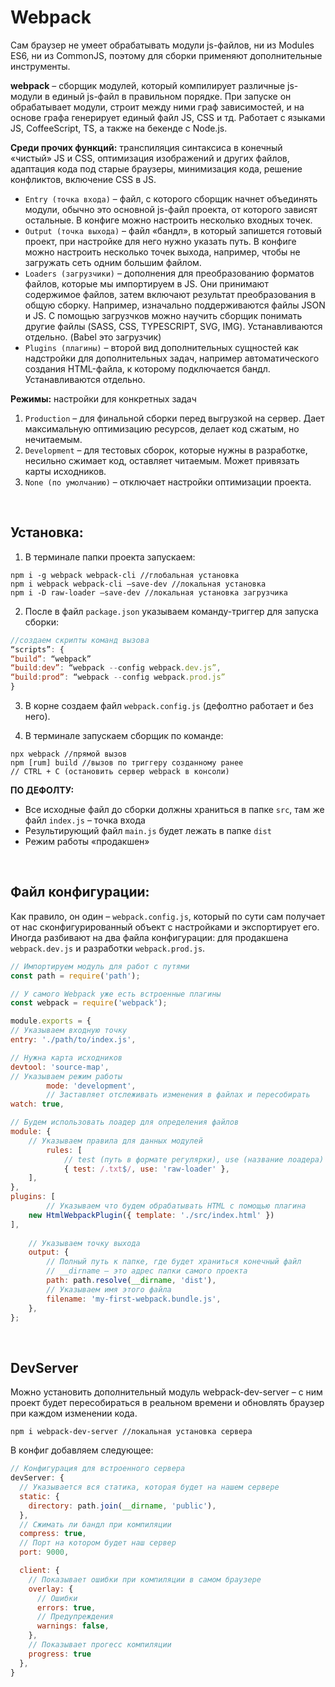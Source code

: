 # Webpack
Сам браузер не умеет обрабатывать модули js-файлов, ни из Modules ES6, ни из CommonJS, поэтому для сборки применяют дополнительные инструменты.  

__webpack__ – сборщик модулей, который компилирует различные js-модули в единый js-файл в правильном порядке. При запуске он обрабатывает модули, строит между ними граф зависимостей, и на основе графа генерирует единый файл JS, CSS и тд. Работает с языками JS, CoffeeScript, TS, а также на бекенде с Node.js.

__Среди прочих функций:__ транспиляция синтаксиса в конечный «чистый» JS и CSS, оптимизация изображений и других файлов, адаптация кода под старые браузеры, минимизация кода, решение конфликтов, включение CSS в JS.
* `Entry (точка входа)` – файл, с которого сборщик начнет объединять модули, обычно это основной js-файл проекта, от которого зависят остальные. В конфиге можно настроить несколько входных точек.
* `Output (точка выхода)` – файл «бандл», в который запишется готовый проект, при настройке для него нужно указать путь. В конфиге можно настроить несколько точек выхода, например, чтобы не загружать сеть одним большим файлом.
* `Loaders (загрузчики)` – дополнения для преобразованию форматов файлов, которые мы импортируем в JS. Они принимают содержимое файлов, затем включают результат преобразования в общую сборку. Например, изначально поддерживаются файлы JSON и JS. С помощью загрузчков можно научить сборщик понимать другие файлы (SASS, CSS, TYPESCRIPT, SVG, IMG). Устанавливаются отдельно. (Babel это загрузчик)
* `Plugins (плагины)` – второй вид дополнительных сущностей как надстройки для дополнительных задач, например автоматического создания HTML-файла, к которому подключается бандл. Устанавливаются отдельно.

__Режимы:__ настройки для конкретных задач
1.	`Production` – для финальной сборки перед выгрузкой на сервер. Дает максимальную оптимизацию ресурсов, делает код сжатым, но нечитаемым.
2.	`Development` – для тестовых сборок, которые нужны в разработке, несильно сжимает код, оставляет читаемым. Может привязать карты исходников.
3.	`None (по умолчанию)` – отключает настройки оптимизации проекта.

<br>

## Установка:
1.	В терминале папки проекта запускаем: 
```
npm i -g webpack webpack-cli //глобальная установка
npm i webpack webpack-cli –save-dev //локальная установка
npm i -D raw-loader –save-dev //локальная установка загрузчика
```

2.	После в файл `package.json` указываем команду-триггер для запуска сборки:
```javascript
//создаем скрипты команд вызова
“scripts”: { 
“build”: “webpack”
“build:dev”: “webpack --config webpack.dev.js”,
“build:prod”: “webpack --config webpack.prod.js”
}
```

3.	В корне создаем файл `webpack.config.js` (дефолтно работает и без него). 

4.	В терминале запускаем сборщик по команде:
```
npx webpack //прямой вызов
npm [rum] build //вызов по триггеру созданному ранее
// CTRL + C (остановить сервер webpack в консоли)
```

__ПО ДЕФОЛТУ:__  
* Все исходные файл до сборки должны храниться в папке `src`, там же файл `index.js` – точка входа
* Результирующий файл `main.js` будет лежать в папке `dist`
* Режим работы «продакшен»

<br>

## Файл конфигурации:
Как правило, он один – `webpack.config.js`, который по сути сам получает от нас сконфигурированный объект с настройками и экспортирует его.  
Иногда разбивают на два файла конфигурации: для продакшена `webpack.dev.js` и разработки `webpack.prod.js`. 
```javascript
// Импортируем модуль для работ с путями
const path = require('path');

// У самого Webpack уже есть встроенные плагины
const webpack = require('webpack');

module.exports = {
// Указываем входную точку
entry: './path/to/index.js',

// Нужна карта исходников
devtool: 'source-map',
// Указываем режим работы
    	mode: 'development',
    	// Заставляет отслеживать изменения в файлах и пересобирать
watch: true,

// Будем использовать лоадер для определения файлов
module: {
	// Указываем правила для данных модулей
		rules: [
			// test (путь в формате регулярки), use (название лоадера)
			{ test: /.txt$/, use: 'raw-loader' },
	],
},
plugins: [
		// Указываем что будем обрабатывать HTML с помощью плагина
	new HtmlWebpackPlugin({ template: './src/index.html' })
],
    
	// Указываем точку выхода
	output: {
		// Полный путь к папке, где будет храниться конечный файл
		// __dirname – это адрес папки самого проекта
		path: path.resolve(__dirname, 'dist'),
		// Указываем имя этого файла
		filename: 'my-first-webpack.bundle.js',
	},
};
```

<br>

## DevServer
Можно установить дополнительный модуль webpack-dev-server – с ним проект будет пересобираться в реальном времени и обновлять браузер при каждом изменении кода.  
```
npm i webpack-dev-server //локальная установка сервера
```
В конфиг добавляем следующее:  
```javascript
// Конфигурация для встроенного сервера
devServer: {
  // Указывается вся статика, которая будет на нашем сервере
  static: {
    directory: path.join(__dirname, 'public'),
  },
  // Сжимать ли бандл при компиляции
  compress: true,
  // Порт на котором будет наш сервер
  port: 9000,

  client: {
    // Показывает ошибки при компиляции в самом браузере
    overlay: {
      // Ошибки
      errors: true,
      // Предупреждения
      warnings: false,
    },
    // Показывает прогесс компиляции
    progress: true
  },
}
```

